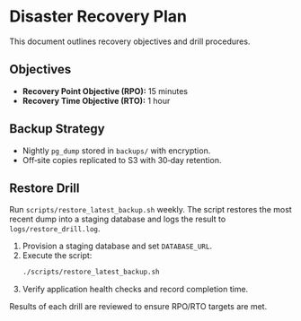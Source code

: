 # Disaster Recovery Plan

This document outlines recovery objectives and drill procedures.

## Objectives
- **Recovery Point Objective (RPO):** 15 minutes
- **Recovery Time Objective (RTO):** 1 hour

## Backup Strategy
- Nightly `pg_dump` stored in `backups/` with encryption.
- Off‑site copies replicated to S3 with 30‑day retention.

## Restore Drill
Run `scripts/restore_latest_backup.sh` weekly. The script restores the most
recent dump into a staging database and logs the result to `logs/restore_drill.log`.

1. Provision a staging database and set `DATABASE_URL`.
2. Execute the script:
   ```bash
   ./scripts/restore_latest_backup.sh
   ```
3. Verify application health checks and record completion time.

Results of each drill are reviewed to ensure RPO/RTO targets are met.
